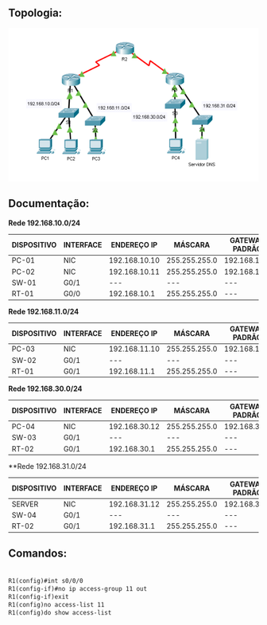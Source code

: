 ## Topologia:

![](https://github.com/redeslinuxcode/atividades_cisco_redes_/blob/main/cisco/topologia%2014.PNG)

## Documentação:

**Rede 192.168.10.0/24**

| DISPOSITIVO | INTERFACE | ENDEREÇO IP             | MÁSCARA         | GATEWAY PADRÃO          |
|-------------|-----------|-------------------------|-----------------|-------------------------|
| PC-01       | NIC       | 192.168.10.10           | 255.255.255.0   | 192.168.10.1            |
| PC-02       | NIC       | 192.168.10.11           | 255.255.255.0   | 192.168.10.1            |
| SW-01       | G0/1      | ---                     | ---             | ---                     |
| RT-01       | G0/0      | 192.168.10.1            | 255.255.255.0   | ---                     |


**Rede 192.168.11.0/24**

| DISPOSITIVO | INTERFACE | ENDEREÇO IP             | MÁSCARA         | GATEWAY PADRÃO          |
|-------------|-----------|-------------------------|-----------------|-------------------------|
| PC-03       | NIC       | 192.168.11.10           | 255.255.255.0   | 192.168.11.1            |
| SW-02       | G0/1      | ---                     | ---             | ---                     |
| RT-01       | G0/1      | 192.168.11.1            | 255.255.255.0   | ---                     |

**Rede 192.168.30.0/24**

| DISPOSITIVO | INTERFACE | ENDEREÇO IP             | MÁSCARA         | GATEWAY PADRÃO          |
|-------------|-----------|-------------------------|-----------------|-------------------------|
| PC-04       | NIC       | 192.168.30.12           | 255.255.255.0   | 192.168.30.1            |
| SW-03       | G0/1      | ---                     | ---             | ---                     |
| RT-02       | G0/1      | 192.168.30.1            | 255.255.255.0   | ---                     |

**Rede 192.168.31.0/24

| DISPOSITIVO | INTERFACE | ENDEREÇO IP             | MÁSCARA         | GATEWAY PADRÃO          |
|-------------|-----------|-------------------------|-----------------|-------------------------|
| SERVER      | NIC       | 192.168.31.12           | 255.255.255.0   | 192.168.31.1            |
| SW-04       | G0/1      | ---                     | ---             | ---                     |
| RT-02       | G0/1      | 192.168.31.1            | 255.255.255.0   | ---                     |


## Comandos:

~~~~

R1(config)#int s0/0/0
R1(config-if)#no ip access-group 11 out
R1(config-if)exit
R1(config)no access-list 11
R1(config)do show access-list

~~~~

